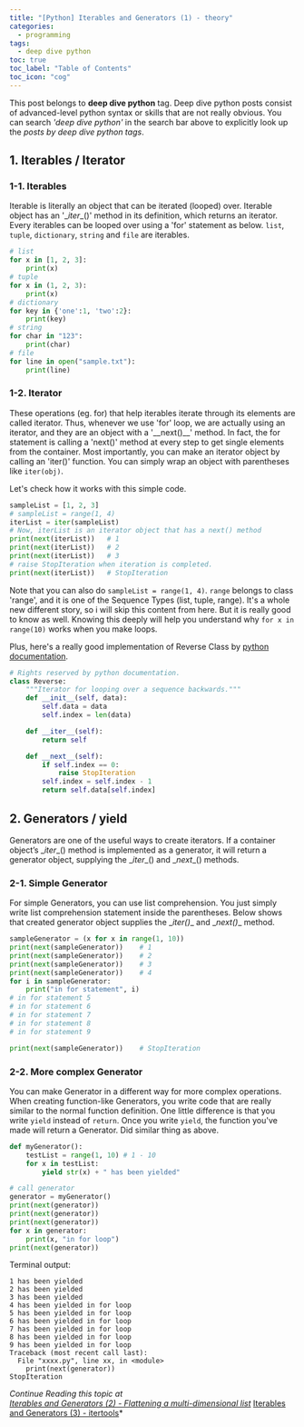 ```yaml
---
title: "[Python] Iterables and Generators (1) - theory"
categories:
  - programming
tags:
  - deep dive python
toc: true
toc_label: "Table of Contents"
toc_icon: "cog"
---
```

This post belongs to **deep dive python** tag. Deep dive python posts consist of 
advanced-level python syntax or skills that are not really obvious.
You can search *'deep dive python'* in the search bar above to explicitly look up the *posts by deep dive python tags*.  

## 1. Iterables / Iterator
### 1-1. Iterables
Iterable is literally an object that can be iterated (looped) over.
Iterable object has an '\__iter__()' method in its definition, which returns an iterator.
Every iterables can be looped over using a 'for' statement as below.
`list`, `tuple`, `dictionary`, `string` and `file` are iterables.

```python
# list
for x in [1, 2, 3]:
    print(x)
# tuple
for x in (1, 2, 3):
    print(x)
# dictionary
for key in {'one':1, 'two':2}:
    print(key)
# string
for char in "123":
    print(char)
# file
for line in open("sample.txt"):
    print(line)
```
### 1-2. Iterator
These operations (eg. for) that help iterables iterate through its elements are called iterator.
Thus, whenever we use 'for' loop, we are actually using an iterator, and they are an object with a '\__next()__' method.
In fact, the for statement is calling a 'next()' method at every step to get single elements from the container.
Most importantly, you can make an iterator object by calling an 'iter()' function. You can simply wrap an object with parentheses like `iter(obj)`.

Let's check how it works with this simple code.
```python
sampleList = [1, 2, 3]
# sampleList = range(1, 4)
iterList = iter(sampleList)
# Now, iterList is an iterator object that has a next() method
print(next(iterList))   # 1
print(next(iterList))   # 2
print(next(iterList))   # 3
# raise StopIteration when iteration is completed.
print(next(iterList))   # StopIteration
```

Note that you can also do `sampleList = range(1, 4)`. `range` belongs to class 'range', and it is one of the Sequence Types
(list, tuple, range). It's a whole new different story, so i will skip this content from here. But it is really good to know as well.
Knowing this deeply will help you understand why `for x in range(10)` works when you make loops.  

Plus, here's a really good implementation of Reverse Class by [python documentation](https://docs.python.org/3/tutorial/classes.html#iterators).
```python
# Rights reserved by python documentation.
class Reverse:
    """Iterator for looping over a sequence backwards."""
    def __init__(self, data):
        self.data = data
        self.index = len(data)

    def __iter__(self):
        return self

    def __next__(self):
        if self.index == 0:
            raise StopIteration
        self.index = self.index - 1
        return self.data[self.index]
```

## 2. Generators / yield
Generators are one of the useful ways to create iterators. 
If a container object’s \__iter__() method is implemented as a generator, it will return a generator object, 
supplying the \__iter__() and \__next__() methods.

### 2-1. Simple Generator
For simple Generators, you can use list comprehension. 
You just simply write list comprehension statement inside the parentheses.
Below shows that created generator object supplies the \__iter()__ and \__next()__ method.

```python
sampleGenerator = (x for x in range(1, 10))
print(next(sampleGenerator))    # 1
print(next(sampleGenerator))    # 2
print(next(sampleGenerator))    # 3
print(next(sampleGenerator))    # 4
for i in sampleGenerator:
    print("in for statement", i)
# in for statement 5
# in for statement 6
# in for statement 7
# in for statement 8
# in for statement 9

print(next(sampleGenerator))    # StopIteration
```
### 2-2. More complex Generator
You can make Generator in a different way for more complex operations.
When creating function-like Generators, you write code that are really similar to the normal function definition.
One little difference is that you write `yield` instead of `return`. Once you write `yield`, the function you've made will return a Generator.
Did similar thing as above.

```python
def myGenerator():
    testList = range(1, 10) # 1 - 10
    for x in testList:
        yield str(x) + " has been yielded"

# call generator
generator = myGenerator()
print(next(generator))
print(next(generator))
print(next(generator))
for x in generator:
    print(x, "in for loop")
print(next(generator))
```

Terminal output:
```
1 has been yielded
2 has been yielded
3 has been yielded
4 has been yielded in for loop
5 has been yielded in for loop
6 has been yielded in for loop
7 has been yielded in for loop
8 has been yielded in for loop
9 has been yielded in for loop
Traceback (most recent call last):
  File "xxxx.py", line xx, in <module>
    print(next(generator))
StopIteration
```

*Continue Reading this topic at  
[Iterables and Generators (2) - Flattening a multi-dimensional list](https://kimdanny.github.io/programming/flattening-list/)*
[Iterables and Generators (3) - itertools](https://kimdanny.github.io/programming/itertools/)*
